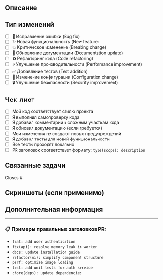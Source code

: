 ## Описание

<!-- Краткое описание изменений -->

## Тип изменений

<!-- Отметьте соответствующие пункты -->

- [ ] 🐛 Исправление ошибки (Bug fix)
- [ ] ✨ Новая функциональность (New feature)
- [ ] 💥 Критическое изменение (Breaking change)
- [ ] 📝 Обновление документации (Documentation update)
- [ ] ♻️ Рефакторинг кода (Code refactoring)
- [ ] ⚡ Улучшение производительности (Performance improvement)
- [ ] ✅ Добавление тестов (Test addition)
- [ ] 🔧 Изменение конфигурации (Configuration change)
- [ ] 🔒 Улучшение безопасности (Security improvement)

## Чек-лист

<!-- Убедитесь, что выполнены все пункты -->

- [ ] Мой код соответствует стилю проекта
- [ ] Я выполнил самопроверку кода
- [ ] Я добавил комментарии к сложным участкам кода
- [ ] Я обновил документацию (если требуется)
- [ ] Мои изменения не создают новых предупреждений
- [ ] Я добавил тесты для новой функциональности
- [ ] Все тесты проходят локально
- [ ] PR заголовок соответствует формату: `type(scope): description`

## Связанные задачи

<!-- Укажите номера связанных issues -->

Closes #

## Скриншоты (если применимо)

<!-- Добавьте скриншоты для визуальных изменений -->

## Дополнительная информация

<!-- Любая дополнительная информация о PR -->

---

### 📋 Примеры правильных заголовков PR:

- `feat: add user authentication`
- `fix(api): resolve memory leak in worker`
- `docs: update installation guide`
- `refactor(ui): simplify component structure`
- `perf: optimize image loading`
- `test: add unit tests for auth service`
- `chore(deps): update dependencies`